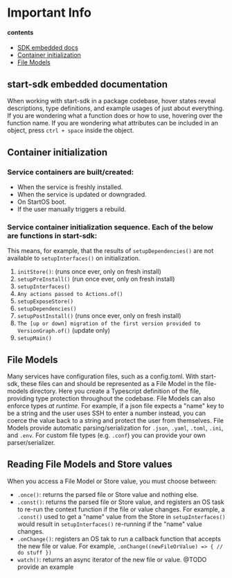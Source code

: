 # Important Info

#### contents

- [SDK embedded docs](#start-sdk-embedded-documentation)
- [Container initialization](#container-initialization)
- [File Models](#file-models)

## start-sdk embedded documentation

When working with start-sdk in a package codebase, hover states reveal descriptions, type definitions, and example usages of just about everything. If you are wondering what a function does or how to use, hovering over the function name. If you are wondering what attributes can be included in an object, press `ctrl + space` inside the object.

## Container initialization

### Service containers are built/created:

- When the service is freshly installed.
- When the service is updated or downgraded.
- On StartOS boot.
- If the user manually triggers a rebuild.

### Service container initialization sequence. Each of the below are functions in start-sdk:

This means, for example, that the results of `setupDependencies()` are not available to `setupInterfaces()` on initialization.

1. `initStore()`: (runs once ever, only on fresh install)
1. `setupPreInstall()` (run once ever, only on fresh install)
1. `setupInterfaces()`
1. `Any actions passed to Actions.of()`
1. `setupExposeStore()`
1. `setupDependencies()`
1. `setupPostInstall()` (runs once ever, only on fresh install)
1. `The [up or down] migration of the first version provided to VersionGraph.of()` (update only)
1. `setupMain()`

## File Models

Many services have configuration files, such as a config.toml. With start-sdk, these files can and should be represented as a File Model in the file-models directory. Here you create a Typescript definition of the file, providing type protection throughout the codebase. File Models can also enforce types _at runtime_. For example, if a json file expects a "name" key to be a string and the user uses SSH to enter a number instead, you can coerce the value back to a string and protect the user from themselves. File Models provide automatic parsing/serialization for `.json`, `.yaml`, `.toml`, `.ini`, and `.env`. For custom file types (e.g. `.conf`) you can provide your own parser/serializer.

## Reading File Models and Store values

When you access a File Model or Store value, you must choose between:

- `.once()`: returns the parsed file or Store value and nothing else.
- `.const()`: returns the parsed file or Store value, and registers an OS task to re-run the context function if the file or value changes. For example, a `.const()` used to get a "name" value from the Store in `setupInterfaces()` would result in `setupInterfaces()` re-running if the "name" value changes.
- `.onChange()`: registers an OS tak to run a callback function that accepts the new file or value. For example, `.onChange((newFileOrValue) => { // do stuff })`
- `watch()`: returns an async iterator of the new file or value. @TODO provide an example
